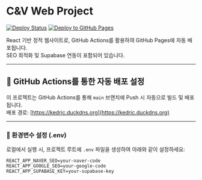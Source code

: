 # C&V Web Project

[![Deploy Status](https://github.com/KedricKim/candv/actions/workflows/deploy.yml/badge.svg)](https://github.com/KedricKim/candv/actions/workflows/deploy.yml)
[![Deploy to GitHub Pages](https://img.shields.io/badge/deploy-GitHub%20Pages-blue?logo=github)](https://kedric.duckdns.org)

React 기반 정적 웹사이트로, GitHub Actions를 활용하여 GitHub Pages에 자동 배포됩니다.  
SEO 최적화 및 Supabase 연동이 포함되어 있습니다.

---

## 🔧 GitHub Actions를 통한 자동 배포 설정

이 프로젝트는 GitHub Actions를 통해 `main` 브랜치에 Push 시 자동으로 빌드 및 배포됩니다.  
배포 경로: [https://kedric.duckdns.org](https://kedric.duckdns.org)

---

### 📁 환경변수 설정 (.env)

로컬에서 실행 시, 프로젝트 루트에 `.env` 파일을 생성하여 아래와 같이 설정하세요:

```env
REACT_APP_NAVER_SEO=your-naver-code
REACT_APP_GOOGLE_SEO=your-google-code
REACT_APP_SUPABASE_KEY=your-supabase-key
```

